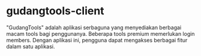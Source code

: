 # gudangtools-client
"GudangTools" adalah aplikasi serbaguna yang menyediakan berbagai macam tools bagi penggunanya. Beberapa tools premium memerlukan login members. Dengan aplikasi ini, pengguna dapat mengakses berbagai fitur dalam satu aplikasi.

